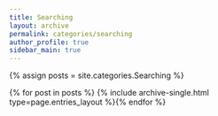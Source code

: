```yaml
---
title: Searching
layout: archive
permalink: categories/searching
author_profile: true
sidebar_main: true
---
```




{% assign posts = site.categories.Searching %}

{% for post in posts %} {% include archive-single.html type=page.entries_layout %}{% endfor %}
